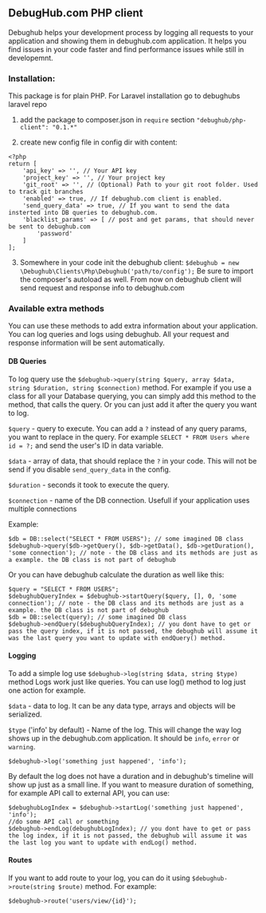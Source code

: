 ## DebugHub.com PHP client

Debughub helps your development process by logging all requests to your application and showing them in debughub.com application.
It helps you find issues in your code faster and find performance issues while still in developemnt.  

### Installation:
This package is for plain PHP. For Laravel installation go to debughubs laravel repo
1. add the package to composer.json in `require` section
`"debughub/php-client": "0.1.*"`

2. create new config file in config dir with content:
```
<?php
return [
    'api_key' => '', // Your API key
    'project_key' => '', // Your project key
    'git_root' => '', // (Optional) Path to your git root folder. Used to track git branches
    'enabled' => true, // If debughub.com client is enabled.
    'send_query_data' => true, // If you want to send the data insterted into DB queries to debughub.com.
    'blacklist_params' => [ // post and get params, that should never be sent to debughub.com
        'password'
    ]  
];
```

3. Somewhere in your code init the debughub client:
`$debughub = new \Debughub\Clients\Php\Debughub('path/to/config');`
Be sure to import the composer's autoload as well.
From now on debughub client will send request and response info to debughub.com


### Available extra methods
You can use these methods to add extra information about your application. You can log queries and logs using debughub. All your request and response information will be sent automatically.

#### DB Queries
To log query use the `$debughub->query(string $query, array $data, string $duration, string $connection)` method.
For example if you use a class for all your Database querying, you can simply add this method to the method, that calls the query. Or you can just add it after the query you want to log.

`$query` - query to execute. You can add a `?` instead of any query params, you want to replace in the query. For example `SELECT * FROM Users where id = ?;` and send the user's ID in data variable.

`$data` -  array of data, that should replace the `?` in your code. This will not be send if you disable `send_query_data` in the config.

`$duration` - seconds it took to execute the query.

`$connection` - name of the DB connection. Usefull if your application uses multiple connections

Example:
```
$db = DB::select("SELECT * FROM USERS"); // some imagined DB class
$debughub->query($db->getQuery(), $db->getData(), $db->getDuration(), 'some connection'); // note - the DB class and its methods are just as a example. the DB class is not part of debughub
```
Or you can have debughub calculate the duration as well like this:
```
$query = "SELECT * FROM USERS";
$debughubQueryIndex = $debughub->startQuery($query, [], 0, 'some connection'); // note - the DB class and its methods are just as a example. the DB class is not part of debughub
$db = DB::select(query); // some imagined DB class
$debughub->endQuery($debughubQueryIndex); // you dont have to get or pass the query index, if it is not passed, the debughub will assume it was the last query you want to update with endQuery() method.
```

#### Logging
To add a simple log use `$debughub->log(string $data, string $type)` method
Logs work just like queries. You can use log() method to log just one action for example.

`$data` - data to log. It can be any data type, arrays and objects will be serialized.

`$type` ('info' by default) - Name of the log. This will change the way log shows up in the debughub.com application. It should be `info`, `error` or `warning`.
```
$debughub->log('something just happened', 'info');
```
By default the log does not have a duration and in debughub's timeline will show up just as a small line. If you want to measure duration of something, for example API call to external API, you can use:
```
$debughubLogIndex = $debughub->startLog('something just happened', 'info');
//do some API call or something
$debughub->endLog(debughubLogIndex); // you dont have to get or pass the log index, if it is not passed, the debughub will assume it was the last log you want to update with endLog() method.
```

#### Routes
If you want to add route to your log, you can do it using `$debughub->route(string $route)` method.
For example:
```
$debughub->route('users/view/{id}');
```
